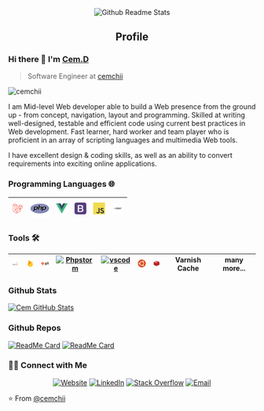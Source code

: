 <p align="center">
 <img width="100px" src="https://res.cloudinary.com/cemchii/image/upload/v1594908242/logo_ccswme.svg" align="center" alt="Github Readme Stats" />
 <h2 align="center">Profile</h2>
</p>

### Hi there 👋 I'm [Cem.D](https://cemchii.com)
> Software Engineer at [cemchii](https://cemchii.com)


<img src="https://cem.com/ghpvc/?username=cem" alt="cemchii" />

<div>
 <p>
I am Mid-level Web developer able to build a Web presence from the ground up - from concept, navigation, layout and programming. Skilled at writing well-designed, testable and efficient code using current best practices in Web development. Fast learner, hard worker and team player who is proficient in an array of scripting languages and multimedia Web tools.

I have excellent design & coding skills, as well as an ability to convert requirements into exciting online applications.
</p>
</div>

### Programming Languages 🌐

| [<img src="https://raw.githubusercontent.com/github/explore/80688e429a7d4ef2fca1e82350fe8e3517d3494d/topics/laravel/laravel.png" alt="Laravel" width="24">](https://laravel.com/) | [<img src="https://raw.githubusercontent.com/github/explore/80688e429a7d4ef2fca1e82350fe8e3517d3494d/topics/php/php.png" alt="php" width="38">](https://php.net/)  | [<img src="https://raw.githubusercontent.com/github/explore/80688e429a7d4ef2fca1e82350fe8e3517d3494d/topics/vue/vue.png" alt="Vue" width="24">](https://vuejs.org/)  |  [<img src="https://raw.githubusercontent.com/github/explore/80688e429a7d4ef2fca1e82350fe8e3517d3494d/topics/bootstrap/bootstrap.png" alt="Bootstrap" width="24">](https://getbootstrap.com/) |  [<img src="https://raw.githubusercontent.com/github/explore/80688e429a7d4ef2fca1e82350fe8e3517d3494d/topics/javascript/javascript.png" alt="jQuery" width="24">](https://jquery.com/) | [<img src="https://raw.githubusercontent.com/github/explore/80688e429a7d4ef2fca1e82350fe8e3517d3494d/topics/jquery/jquery.png" alt="jQuery" width="24">](https://jquery.com/)
|---|---|---|---|---|---|
 
### Tools 🛠️

| [<img src="https://raw.githubusercontent.com/github/explore/80688e429a7d4ef2fca1e82350fe8e3517d3494d/topics/mysql/mysql.png" alt="mysql" width="24">](https://www.mysql.com/) |  [<img src="https://raw.githubusercontent.com/github/explore/80688e429a7d4ef2fca1e82350fe8e3517d3494d/topics/firebase/firebase.png" alt="firebase" width="24">](https://firebase.google.com/) | [<img src="https://raw.githubusercontent.com/github/explore/80688e429a7d4ef2fca1e82350fe8e3517d3494d/topics/git/git.png" alt="Git" width="24">](https://git-scm.com/) |  [<img src="https://logonoid.com/images/phpstorm-logo.png" alt="Phpstorm" width="24">](https://www.jetbrains.com/phpstorm/) | [<img src="https://upload.wikimedia.org/wikipedia/commons/thumb/2/2d/Visual_Studio_Code_1.18_icon.svg/1200px-Visual_Studio_Code_1.18_icon.svg.png" alt="vscode" width="24">](https://code.visualstudio.com/) | [<img src="https://raw.githubusercontent.com/github/explore/80688e429a7d4ef2fca1e82350fe8e3517d3494d/topics/ubuntu/ubuntu.png" alt="Ubuntu" width="24">](https://ubuntu.com/)  |  [<img src="https://raw.githubusercontent.com/github/explore/80688e429a7d4ef2fca1e82350fe8e3517d3494d/topics/redis/redis.png" alt="Redis" width="24">](https://redis.io/) | Varnish Cache | many more...
|---|---|---|---|---|---|---|---|---|

### Github Stats

[![Cem GitHub Stats](https://github-readme-stats.vercel.app/api?username=cemchii&show_icons=true&count_private=true)](https://github.com/cemchii)

### Github Repos

[![ReadMe Card](https://github-readme-stats.vercel.app/api/pin/?username=cemchii&repo=PackageTemplate&show_owner=true)](https://github.com/cemchii/PackageTemplate)
[![ReadMe Card](https://github-readme-stats.vercel.app/api/pin/?username=cemchii&repo=Foods-Ecommerce&show_owner=true)](https://github.com/cemchii/Foods-Ecommerce)

<h3> 🤝🏻 Connect with Me </h3>

<p align="center">
<a href="https://www.cemchii.com.np" target="_blank"><img alt="Website" src="https://img.shields.io/badge/Website-www.cemchii.com.np-blue?style=flat&logo=google-chrome"></a>
<a href="https://www.linkedin.com/in/cemchii/" target="_blank"><img alt="LinkedIn" src="https://img.shields.io/badge/LinkedIn-@cemchii-blue?style=flat&logo=linkedin"></a>
<a href="https://stackoverflow.com/users/8519896/cemchii?tab=profile" target="_blank"><img alt="Stack Overflow" src="https://img.shields.io/badge/Stackoverflow-cemchii%20Mainali-blue?style=flat&logo=stackoverflow"></a>
<a href="mailto:cemchii@gmail.com"><img alt="Email" src="https://img.shields.io/badge/Email-cemchii@gmail.com-blue?style=flat&logo=gmail"></a>
</p>


⭐️ From [@cemchii](https://github.com/cemchii)

